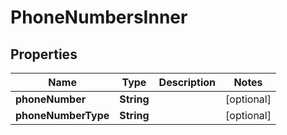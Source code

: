# PhoneNumbersInner

## Properties
Name | Type | Description | Notes
------------ | ------------- | ------------- | -------------
**phoneNumber** | **String** |  |  [optional]
**phoneNumberType** | **String** |  |  [optional]
